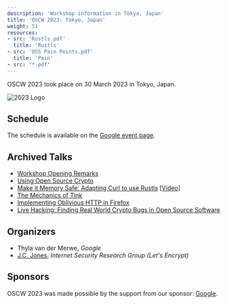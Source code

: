 ```yaml
---
description: 'Workshop information in Tokyo, Japan'
title: 'OSCW 2023: Tokyo, Japan'
weight: 51
resources:
- src: 'Rustls.pdf'
  title: 'Rustls'
- src: 'OSS Pain Points.pdf'
  title: 'Pain'
- src: "*.pdf"
---
```


OSCW 2023 took place on 30 March 2023 in Tokyo, Japan.

![2023 Logo](/logos/oscw2023.1024.png?width=20vw "Open Source Cryptography Workshop 2023")


## Schedule
The schedule is available on the [Google event page](https://rsvp.withgoogle.com/events/open-source-cryptography-workshop).

## Archived Talks
- [Workshop Opening Remarks](<OSS Workshop Opening.pdf>)
- [Using Open Source Crypto](<OSS Pain Points.pdf>)
- [Make it Memory Safe: Adapting Curl to use Rustls](Rustls.pdf) [[Video](https://insufficient.coffee/2023/03/30/opensource-crypto-workshop-rustls-ffi/)]
- [The Mechanics of Tink](<Mechanics of Tink.pdf>)
- [Implementing Oblivious HTTP in Firefox](<Implementing Oblivious HTTP in Firefox.pdf>)
- [Live Hacking: Finding Real World Crypto Bugs in Open Source Software](<Fantastic Crypto Bugs and Where to Find Them.pdf>)

## Organizers
- Thyla van der Merwe, <em>Google</em>
- [J.C. Jones](https://insufficient.coffee/), <em>Internet Security Research Group (Let's Encrypt)</em>

## Sponsors

OSCW 2023 was made possible by the support from our sponsor: [Google](https://www.google.com/).
